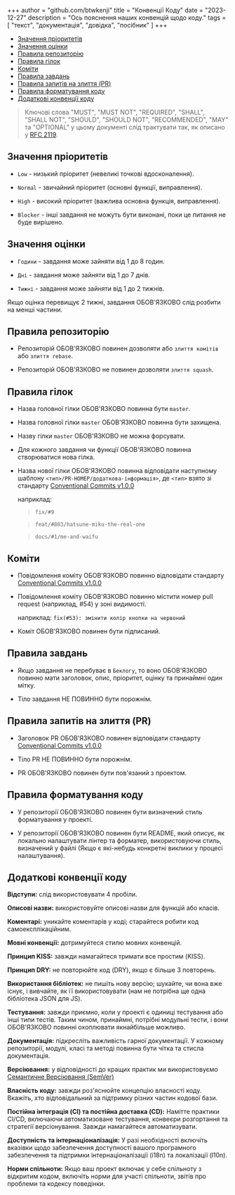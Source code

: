+++
author = "github.com/btwkenji"
title = "Конвенції Коду"
date = "2023-12-27"
description = "Ось пояснення наших конвенцій щодо коду."
tags = [
    "текст",
    "документація",
    "довідка",
    "посібник"
]
+++

<!--toc:start-->
- [Значення пріоритетів](#значення-пріоритетів)
- [Значення оцінки](#значення-оцінки)
- [Правила репозиторію](#правила-репозиторію)
- [Правила гілок](#правила-гілок)
- [Коміти](#коміти)
- [Правила завдань](#правила-завдань)
- [Правила запитів на злиття (PR)](#правила-запитів-на-злиття-pr)
- [Правила форматування коду](#правила-форматування-коду)
- [Додаткові конвенції коду](#додаткові-конвенції-коду)
<!--toc:end-->

> Ключові слова "MUST", "MUST NOT", "REQUIRED", "SHALL", "SHALL NOT", "SHOULD", "SHOULD NOT", "RECOMMENDED", "MAY" та "OPTIONAL" у цьому документі слід трактувати так, як описано у [RFC 2119](https://www.rfc-editor.org/rfc/rfc2119).

## Значення пріоритетів

- `Low` - низький пріоритет (невеликі точкові вдосконалення).

- `Normal` - звичайний пріоритет (основні функції, виправлення).
 
- `High` - високий пріоритет (важлива основна функція, виправлення).

- `Blocker` - інші завдання не можуть бути виконані, поки це питання не буде вирішено.

## Значення оцінки

- `Години` - завдання може зайняти від 1 до 8 годин.
 
- `Дні` - завдання може зайняти від 1 до 7 днів.
 
- `Тижні` - завдання може зайняти від 1 до 2 тижнів.

Якщо оцінка перевищує 2 тижні, завдання ОБОВ'ЯЗКОВО слід розбити на менші частини.

## Правила репозиторію

- Репозиторій ОБОВ'ЯЗКОВО повинен дозволяти або `злиття комітів` або `злиття rebase`.

- Репозиторій ОБОВ'ЯЗКОВО не повинен дозволяти `злиття squash`.

## Правила гілок

- Назва головної гілки ОБОВ'ЯЗКОВО повинна бути `master`.
 
- Назва головної гілки `master` ОБОВ'ЯЗКОВО повинна бути захищена.
 
- Назву гілки `master` ОБОВ'ЯЗКОВО не можна форсувати.

- Для кожного завдання чи функції ОБОВ'ЯЗКОВО повинна створюватися нова гілка.
 
- Назва нової гілки ОБОВ'ЯЗКОВО повинна відповідати наступному шаблону `<тип>/PR-НОМЕР/додаткова-інформація>`, де `<тип>` взято зі стандарту [Conventional Commits v1.0.0](https://www.conventionalcommits.org/en/v1.0.0/)

   наприклад:

   > `fix/#9`

   > `feat/#883/hatsune-miku-the-real-one`

   > `docs/#1/me-and-waifu`

## Коміти

- Повідомлення коміту ОБОВ'ЯЗКОВО повинно відповідати стандарту [Conventional Commits v1.0.0](https://www.conventionalcommits.org/en/v1.0.0/)

- Повідомлення коміту ОБОВ'ЯЗКОВО повинно містити номер pull request (наприклад, #54) у зоні видимості.
  
  наприклад: `fix(#53): змінити колір кнопки на червоний`
  
- Коміт ОБОВ'ЯЗКОВО повинен бути підписаний.

## Правила завдань

- Якщо завдання не перебуває в `Беклогу`, то воно ОБОВ'ЯЗКОВО повинно мати заголовок, опис, пріоритет, оцінку та принаймні один мітку.

- Тіло завдання НЕ ПОВИННО бути порожнім.

## Правила запитів на злиття (PR)

- Заголовок PR ОБОВ'ЯЗКОВО повинен відповідати стандарту [Conventional Commits v1.0.0](https://www.conventionalcommits.org/en/v1.0.0/)

- Тіло PR НЕ ПОВИННО бути порожнім.
  
- PR ОБОВ'ЯЗКОВО повинен бути пов'язаний з проектом.

## Правила форматування коду

- У репозиторії ОБОВ'ЯЗКОВО повинен бути визначений стиль форматування у проекті.

- У репозиторії ОБОВ'ЯЗКОВО повинен бути README, який описує, як локально налаштувати лінтер та форматер, використовуючи стиль, визначений у файлі (Якщо є які-небудь конкретні виклики y процесi налаштування).

## Додаткові конвенції коду

**Відступи:** слід використовувати 4 пробіли.

**Описові назви:** використовуйте описові назви для функцій або класів.

**Коментарі:** уникайте коментарів у коді; старайтеся робити код самоексплікаційним.

**Мовні конвенції:** дотримуйтеся стилю мовних конвенцій.

**Принцип KISS:** завжди намагайтеся тримати все простим (KISS).

**Принцип DRY:** не повторюйте код (DRY), якщо є більше 3 повторень.

**Використання бібліотек:** не пишіть нову версію; шукайте, чи вона вже існує, і вивчайте, як її використовувати (нам не потрібна ще одна бібліотека JSON для JS).

**Тестування:** завжди приємно, коли у проекті є одиниці тестування або інші типи тестів. Таким чином, принаймні, потрібні модульні тести, і вони ОБОВ'ЯЗКОВО повинні охоплювати якнайбільше можливо.

**Документація:** підкресліть важливість гарної документації. У кожному репозиторії, модулі, класі та методі повинна бути чітка та стисла документація.

**Версіювання:** у відповідності до кращих практик ми використовуємо [Семантичне Версіювання (SemVer)](/uk/docs/versioning-conventions)

**Власність коду:** завжди роз'яснюйте концепцію власності коду. Вкажіть, хто відповідальний за підтримку різних частин кодової бази.

**Постійна інтеграція (CI) та постійна доставка (CD):** Намітте практики CI/CD, включаючи автоматизоване тестування, конвеєри розгортання та стратегії версіонування. Завжди намагайтеся автоматизувати.

**Доступність та інтернаціоналізація:** У разі необхідності включіть вказівки щодо забезпечення доступності вашого програмного забезпечення та підтримки інтернаціоналізації (i18n) та локалізації (l10n).

**Норми спільноти:** Якщо ваш проект включає у себе спільноту з відкритим кодом, включіть норми для участі спільноти, звітів про проблеми та кодексу поведінки.
